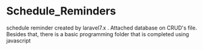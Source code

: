 # Schedule_Reminders
schedule reminder created by laravel7.x . Attached database on CRUD's file. Besides that, there is a basic programming folder that is completed using javascript
